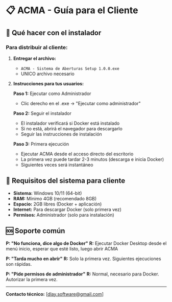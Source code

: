 # 📋 ACMA - Guía para el Cliente

## 🎯 Qué hacer con el instalador

### Para distribuir al cliente:

1. **Entregar el archivo:**
   - `ACMA - Sistema de Aberturas Setup 1.0.0.exe`
   - UNICO archivo necesario

2. **Instrucciones para tus usuarios:**

   **Paso 1:** Ejecutar como Administrador
   - Clic derecho en el .exe → "Ejecutar como administrador"

   **Paso 2:** Seguir el instalador
   - El instalador verificará si Docker está instalado
   - Si no está, abrirá el navegador para descargarlo
   - Seguir las instrucciones de instalación

   **Paso 3:** Primera ejecución
   - Ejecutar ACMA desde el acceso directo del escritorio
   - La primera vez puede tardar 2-3 minutos (descarga e inicia Docker)
   - Siguientes veces será instantáneo

## 🔧 Requisitos del sistema para cliente

- **Sistema:** Windows 10/11 (64-bit)
- **RAM:** Mínimo 4GB (recomendado 8GB)
- **Espacio:** 2GB libres (Docker + aplicación)
- **Internet:** Para descargar Docker (solo primera vez)
- **Permisos:** Administrador (solo para instalación)

## 🆘 Soporte común

**P: "No funciona, dice algo de Docker"**
**R:** Ejecutar Docker Desktop desde el menú inicio, esperar que esté listo, luego abrir ACMA

**P: "Tarda mucho en abrir"**
**R:** Solo la primera vez. Siguientes ejecuciones son rápidas.

**P: "Pide permisos de administrador"**
**R:** Normal, necesario para Docker. Autorizar la primera vez.

---
**Contacto técnico:** [dlay.software@gmail.com]
